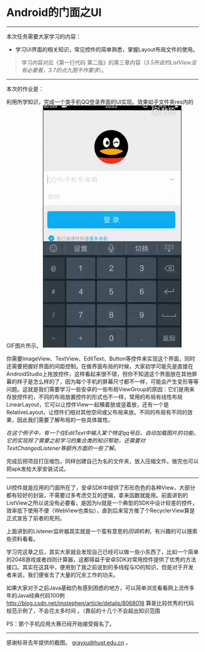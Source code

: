 # Android的门面之UI
--------

本次任务需要大家学习的内容：

- 学习UI界面的相关知识，常见控件的简单熟悉，掌握Layout布局文件的使用。

> 学习内容对应《第一行代码 第二版》的第三章内容（*3.5所说的ListView没有必要看，3.7的点九图不作要求*）。

--------

本次的作业是：

利用所学知识，完成一个类手机QQ登录界面的UI实现。效果如子文件夹res内的GIF图片所示。
![example](https://github.com/GrayXu/HUST-AlibabaClub-Mobile-Tasks/raw/master/Task%204/res/example.gif)

你需要ImageView、TextView、EditText、Button等控件来实现这个界面，同时还需要把握好界面的间距控制。在做界面布局的时候，大家初学可能先是直接在AndroidStudio上拖放控件，这样看起来很不错，但你不知道这个界面放在其他屏幕的样子是怎么样的了，因为每个手机的屏幕尺寸都不一样，可能会产生变形等等问题。这就是我们需要学习一些安卓的一些布局ViewGroup的原因：它们是用来存放控件的，不同的布局放置控件的形式也不一样，常用的布局有线性布局LinearLayout，它可以让控件View一起横着放或竖着放，还有一个是RelativeLayout，让控件们相对其他空间或父布局来放。不同的布局有不同的效果，因此我们需要了解布局的一些具体属性。

*在这个例子中，有一个在EditText中输入某个特定qq号后，自动加载图片的功能。它的实现除了需要之前学习的集合类的知识帮助，还需要对TextChangedListener等额外方面的一些了解。*

完成后把项目打压缩包，同样创建自己为名的文件夹，放入压缩文件。做完也可以把apk发给大家安装试试。

-----

UI控件就是应用的门面所在了，安卓SDK中提供了形形色色的各种View，大部分都有较好的封装，不需要过多考虑交互的逻辑，拿来函数就能用。前面讲到的ListView之所以说没有必要看，是因为lv就是一个典型的SDK中设计较差的控件，效率低下使用不便（WebView也类似），直到后来官方推了个RecyclerView算是正式宣告了前者的死刑。

上面讲到的Listener监听器其实就是一个蛮有意思的*回调机制*，有兴趣的可以搜索些资料看看。

学习完这章之后，其实大家就会发现自己已经可以做一些小东西了，比如一个简单的2048游戏或者四则计算器，这都得益于安卓SDK对常用控件提供了优秀的方法接口。其实在这其中，便用到了我之前说到的多线程与IO的知识，但是对于开发者来说，我们便省去了大量的冗余工作的功夫。

如果大家对于之前Java基础仍有感到困惑的地方，可以简单浏览看看网上流传多年的Java经典代码100例 http://blog.csdn.net/imstephen/article/details/8068018
算是比较优秀的代码规范示例了，不会花太多时间 。（靠前的十几个不会超出知识范围

PS：那个手机应用大赛已经开始接受报名了。

-----
感谢标哥去年提供的截图。
grayxu@hust.edu.cn 。
